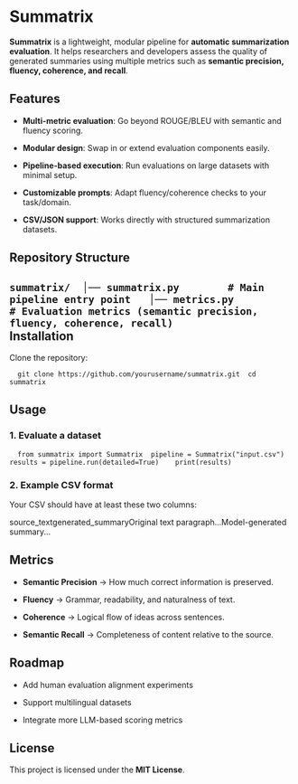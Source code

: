Summatrix
============

**Summatrix** is a lightweight, modular pipeline for **automatic summarization evaluation**. It helps researchers and developers assess the quality of generated summaries using multiple metrics such as **semantic precision, fluency, coherence, and recall**.

Features
-----------

*   **Multi-metric evaluation**: Go beyond ROUGE/BLEU with semantic and fluency scoring.
    
*   **Modular design**: Swap in or extend evaluation components easily.
    
*   **Pipeline-based execution**: Run evaluations on large datasets with minimal setup.
    
*   **Customizable prompts**: Adapt fluency/coherence checks to your task/domain.
    
*   **CSV/JSON support**: Works directly with structured summarization datasets.
    

 Repository Structure
-----------------------
`summatrix/  │── summatrix.py        # Main pipeline entry point  
            │── metrics.py          # Evaluation metrics (semantic precision, fluency, coherence, recall)  
 `           
Installation
---------------

Clone the repository:

`   git clone https://github.com/yourusername/summatrix.git  cd summatrix   `


Usage
-----------

### 1\. Evaluate a dataset
`   from summatrix import Summatrix  pipeline = Summatrix("input.csv")    results = pipeline.run(detailed=True)    print(results)   `

### 2\. Example CSV format

Your CSV should have at least these two columns:

source\_textgenerated\_summaryOriginal text paragraph...Model-generated summary...

Metrics
----------

*   **Semantic Precision** → How much correct information is preserved.
    
*   **Fluency** → Grammar, readability, and naturalness of text.
    
*   **Coherence** → Logical flow of ideas across sentences.
    
*   **Semantic Recall** → Completeness of content relative to the source.
    

Roadmap
----------

*   Add human evaluation alignment experiments
    
*   Support multilingual datasets
    
*   Integrate more LLM-based scoring metrics
    


License
----------

This project is licensed under the **MIT License**.
